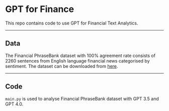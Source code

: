 # GPT for Finance

This repo contains code to use GPT for Financial Text Analytics.

----

## Data

The Financial PhraseBank dataset with 100% agreement rate consists of 2260 sentences from English language financial news categorised by sentiment. 
The dataset can be downloaded from [here](https://huggingface.co/datasets/financial_phrasebank).

----

## Code 

`main.py` is used to analyse Financial PhraseBank dataset with GPT 3.5 and GPT 4.0.
